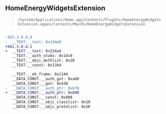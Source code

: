 ## HomeEnergyWidgetsExtension

> `/System/Applications/Home.app/Contents/PlugIns/HomeEnergyWidgetsExtension.appex/Contents/MacOS/HomeEnergyWidgetsExtension`

```diff

-935.3.0.0.0
-  __TEXT.__text: 0x334a0
+941.3.0.4.1
+  __TEXT.__text: 0x334a4
   __TEXT.__auth_stubs: 0x14c0
   __TEXT.__objc_methlist: 0x20
   __TEXT.__const: 0x13b4

   __TEXT.__eh_frame: 0x1144
   __DATA_CONST.__auth_got: 0xa60
   __DATA_CONST.__got: 0x438
-  __DATA_CONST.__auth_ptr: 0x678
+  __DATA_CONST.__auth_ptr: 0x680
   __DATA_CONST.__const: 0x808
   __DATA_CONST.__objc_classlist: 0x10
   __DATA_CONST.__objc_protolist: 0x20

```
